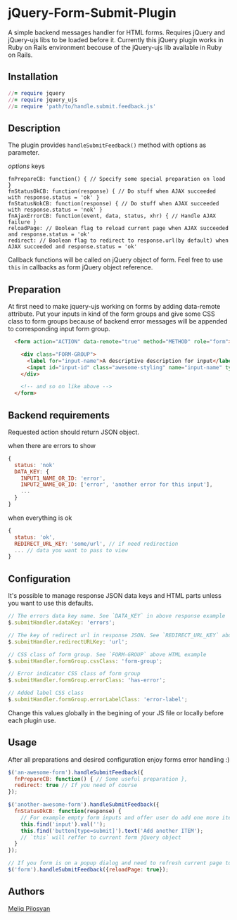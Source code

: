 # jQuery-Form-Submit-Plugin

  A simple backend messages handler for HTML forms.
  Requires jQuery and jQuery-ujs libs to be loaded before it.
  Currently this jQuery plugin works in Ruby on Rails environment becouse of the jQuery-ujs lib available in Ruby on Rails.

## Installation

  ```ruby
  //= require jquery
  //= require jquery_ujs
  //= require 'path/to/handle.submit.feedback.js'
  ```

## Description
  The plugin provides `handleSubmitFeedback()` method with options as parameter.
  
  *options* keys

    fnPrepareCB: function() { // Specify some special preparation on load }
    fnStatusOkCB: function(response) { // Do stuff when AJAX succeeded with response.status = 'ok' }
    fnStatusNokCB: function(response) { // Do stuff when AJAX succeeded with response.status = 'nok' }
    fnAjaxErrorCB: function(event, data, status, xhr) { // Handle AJAX failure }
    reloadPage: // Boolean flag to reload current page when AJAX succeeded and response.status = 'ok'
    redirect: // Boolean flag to redirect to response.url(by default) when AJAX succeeded and response.status = 'ok'
  
  Callback functions will be called on jQuery object of form.
  Feel free to use `this` in callbacks as form jQuery object reference.


## Preparation
  At first need to make jquery-ujs working on forms by adding data-remote attribute.
  Put your inputs in kind of the form groups and give some CSS class to form groups
  because of backend error messages will be appended to corresponding input form group.

  ```html
    <form action="ACTION" data-remote="true" method="METHOD" role="form"> 

      <div class="FORM-GROUP">
        <label for="input-name">A descriptive description for input</label>
        <input id="input-id" class="awesome-styling" name="input-name" type="text">
      </div>

      <!-- and so on like above -->
    </form>
  ```

## Backend requirements

  Requested action should return JSON object.

  when there are errors to show
  ```javascript
  {
    status: 'nok'
    DATA_KEY: {
      INPUT1_NAME_OR_ID: 'error',
      INPUT2_NAME_OR_ID: ['error', 'another error for this input'],
      ...
    }
  }
  ```
  when everything is ok
  ```javascript
  {
    status: 'ok',
    REDIRECT_URL_KEY: 'some/url', // if need redirection
    ... // data you want to pass to view
  }
  ```

## Configuration

  It's possible to manage response JSON data keys and HTML parts unless you want to use this defaults.

  ```javascript
  // The errors data key name. See `DATA_KEY` in above response example
  $.submitHandler.dataKey: 'errors';
  
  // The key of redirect url in response JSON. See `REDIRECT_URL_KEY` above
  $.submitHandler.redirectURLKey: 'url';
  
  // CSS class of form group. See `FORM-GROUP` above HTML example
  $.submitHandler.formGroup.cssClass: 'form-group';
  
  // Error indicator CSS class of form group
  $.submitHandler.formGroup.errorClass: 'has-error';
  
  // Added label CSS class
  $.submitHandler.formGroup.errorLabelClass: 'error-label';
  ```

  Change this values globally in the begining of your JS file or locally before each plugin use.

## Usage

  After all preparations and desired configuration enjoy forms error handling :)

  ```javascript
  $('an-awesome-form').handleSubmitFeedback({
    fnPrepareCB: function() { // Some useful preparation },
    redirect: true // If you need of course
  });

  $('another-awesome-form').handleSubmitFeedback({
    fnStatusOkCB: function(response) {
      // For example empty form inputs and offer user do add one more item
      this.find('input').val('');
      this.find('button[type=submit]').text('Add another ITEM');
      // `this` will reffer to current form jQuery object
    }
  });

  // If you form is on a popup dialog and need to refresh current page to see added item
  $('form').handleSubmitFeedback({reloadPage: true});
  ```

## Authors

  [Meliq Pilosyan](https://github.com/melopilosyan)
